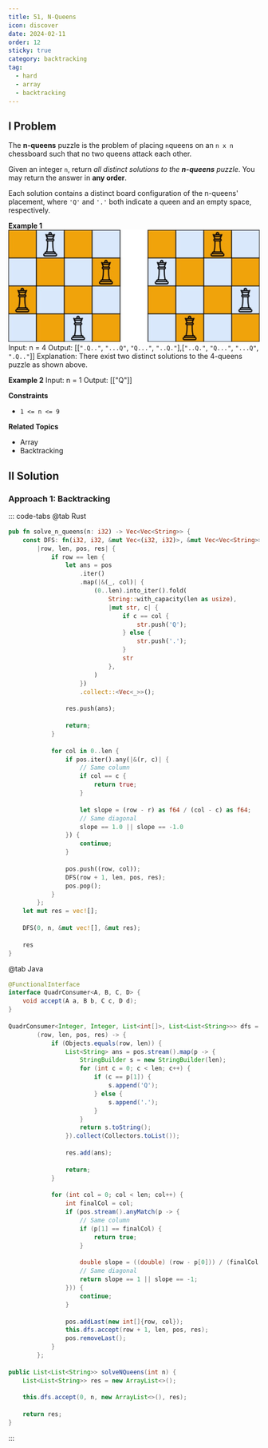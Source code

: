 ```yaml
---
title: 51, N-Queens
icon: discover
date: 2024-02-11
order: 12
sticky: true
category: backtracking
tag: 
  - hard
  - array
  - backtracking
---
```


## I Problem
The **n-queens** puzzle is the problem of placing `n`queens on an `n x n` chessboard such that no two queens attack each other.

Given an integer `n`, return *all distinct solutions to the **n-queens** puzzle*. You may return the answer in **any order**.

Each solution contains a distinct board configuration of the n-queens' placement, where `'Q'` and `'.'` both indicate a queen and an empty space, respectively.

**Example 1**
![](../../../../assets/leetcode/n_queens_51.png)
Input: n = 4
Output: [[`".Q.."`, `"...Q"`, `"Q..."`, `"..Q."`],[`"..Q."`, `"Q..."`, `"...Q"`, `".Q.."`]]
Explanation: There exist two distinct solutions to the 4-queens puzzle as shown above.

**Example 2**
Input: n = 1
Output: [["Q"]]

**Constraints**
- `1 <= n <= 9`

**Related Topics**
- Array
- Backtracking


## II Solution
### Approach 1: Backtracking
::: code-tabs
@tab Rust
```rust
pub fn solve_n_queens(n: i32) -> Vec<Vec<String>> {
    const DFS: fn(i32, i32, &mut Vec<(i32, i32)>, &mut Vec<Vec<String>>) =
        |row, len, pos, res| {
            if row == len {
                let ans = pos
                    .iter()
                    .map(|&(_, col)| {
                        (0..len).into_iter().fold(
                            String::with_capacity(len as usize),
                            |mut str, c| {
                                if c == col {
                                    str.push('Q');
                                } else {
                                    str.push('.');
                                }
                                str
                            },
                        )
                    })
                    .collect::<Vec<_>>();

                res.push(ans);

                return;
            }

            for col in 0..len {
                if pos.iter().any(|&(r, c)| {
                    // Same column
                    if col == c {
                        return true;
                    }

                    let slope = (row - r) as f64 / (col - c) as f64;
                    // Same diagonal
                    slope == 1.0 || slope == -1.0
                }) {
                    continue;
                }

                pos.push((row, col));
                DFS(row + 1, len, pos, res);
                pos.pop();
            }
        };
    let mut res = vec![];

    DFS(0, n, &mut vec![], &mut res);

    res
}
```

@tab Java
```java
@FunctionalInterface
interface QuadrConsumer<A, B, C, D> {
    void accept(A a, B b, C c, D d);
}

QuadrConsumer<Integer, Integer, List<int[]>, List<List<String>>> dfs =
        (row, len, pos, res) -> {
            if (Objects.equals(row, len)) {
                List<String> ans = pos.stream().map(p -> {
                    StringBuilder s = new StringBuilder(len);
                    for (int c = 0; c < len; c++) {
                        if (c == p[1]) {
                            s.append('Q');
                        } else {
                            s.append('.');
                        }
                    }
                    return s.toString();
                }).collect(Collectors.toList());

                res.add(ans);

                return;
            }

            for (int col = 0; col < len; col++) {
                int finalCol = col;
                if (pos.stream().anyMatch(p -> {
                    // Same column
                    if (p[1] == finalCol) {
                        return true;
                    }

                    double slope = ((double) (row - p[0])) / (finalCol - p[1]);
                    // Same diagonal
                    return slope == 1 || slope == -1;
                })) {
                    continue;
                }

                pos.addLast(new int[]{row, col});
                this.dfs.accept(row + 1, len, pos, res);
                pos.removeLast();
            }
        };

public List<List<String>> solveNQueens(int n) {
    List<List<String>> res = new ArrayList<>();

    this.dfs.accept(0, n, new ArrayList<>(), res);

    return res;
}
```
:::